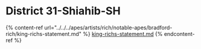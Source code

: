 # District 31-Shiahib-SH



{% content-ref url="../../../apes/artists/rich/notable-apes/bradford-rich/king-richs-statement.md" %}
[king-richs-statement.md](../../../apes/artists/rich/notable-apes/bradford-rich/king-richs-statement.md)
{% endcontent-ref %}
